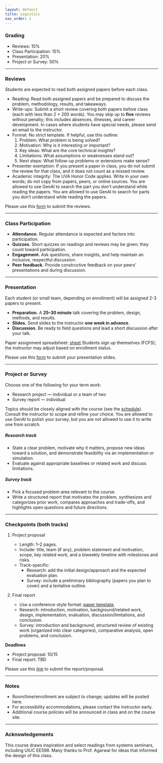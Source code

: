 ```yaml
---
layout: default
title: Logistics
nav_order: 1
---
```


### Grading

- Reviews: 15%
- Class Participation: 15%
- Presentation: 20%
- Project or Survey: 50%

---

### Reviews

Students are expected to read both assigned papers before each class.

- Reading: Read both assigned papers and be prepared to discuss the problem, methodology, results, and takeaways.
- Write-ups: Submit a short review covering both papers before class (each with less than 2 * 200 words). You may skip up to **five** reviews without penalty; this includes absences, illnesses, and career development. In cases where students have special needs, please send an email to the instructor.
- Format: No strict template. If helpful, use this outline:
  1. Problem: What problem is being solved?
  2. Motivation: Why is it interesting or important?
  3. Key ideas: What are the core technical insights?
  4. Limitations: What assumptions or weaknesses stand out?
  5. Next steps: What follow-up problems or extensions make sense?
- Presenter exemption: If you present a paper in class, you do not submit the review for that class, and it does not count as a missed review.
- Academic integrity: The UVA Honor Code applies. Write in your own words; do not copy from papers, peers, or online sources. You are allowed to use GenAI to search the part you don't understand while reading the papers. You are allowed to use GenAI to search for parts you don’t understand while reading the papers.

Please use this [form](https://docs.google.com/forms/d/e/1FAIpQLSdccpzG8f_H7iT0BvW9vAyQ5_Aer6YBLm1_76KFdy4o20pjeQ/viewform?usp=header) to submit the reviews.

---

### Class Participation

- **Attendance.** Regular attendance is expected and factors into participation.  
- **Quizzes.** Short quizzes on readings and reviews may be given; they count toward participation.  
- **Engagement.** Ask questions, share insights, and help maintain an inclusive, respectful discussion.  
- **Peer feedback.** Provide constructive feedback on your peers’ presentations and during discussion.

---

### Presentation

Each student (or small team, depending on enrollment) will be assigned 2-3 papers to present.

- **Preparation.** A **25–30 minute** talk covering the problem, design, methods, and results.  
- **Slides.** Send slides to the instructor **one week in advance**.  
- **Discussion.** Be ready to field questions and lead a short discussion after your talk.

Paper assignment spreadsheet: [sheet](https://docs.google.com/spreadsheets/d/1F2Ku5a2DTv0zIY9KrtpDxXaPeRX9XG777NOXSxcIcLA/edit?usp=sharing) Students sign up themselves (FCFS); the instructor may adjust based on enrollment status.

Please use this [form](https://docs.google.com/forms/d/e/1FAIpQLSest8_y4vnrzmeV0X0k3y2fjEr1je7LEHIc9XsFtu-XYJIyjg/viewform?usp=header) to submit your presentation slides.

---

### Project or Survey

Choose one of the following for your term work:
- Research project — individual or a team of two
- Survey report — individual

Topics should be closely aligned with the course (see the [schedule](schedule.html)). Consult the instructor to scope and refine your choice.
You are allowed to use GenAI to polish your survey, but you are not allowed to use it to write one from scratch.

##### Research track
- State a clear problem, motivate why it matters, propose new ideas toward a solution, and demonstrate feasibility via an implementation or simulation.
- Evaluate against appropriate baselines or related work and discuss limitations.

##### Survey track
- Pick a focused problem area relevant to the course. 
- Write a structured report that motivates the problem, synthesizes and categorizes prior work, compares approaches and trade-offs, and highlights open questions and future directions.

---

### Checkpoints (both tracks)

1) Project proposal  
   - Length: 1–2 pages.  
   - Include: title, team (if any), problem statement and motivation, scope, key related work, and a biweekly timeline with milestones and risks.  
   - Track-specific:
     - Research: add the initial design/approach and the expected evaluation plan.
     - Survey: include a preliminary bibliography (papers you plan to cover) and a tentative outline.

2) Final report  
   - Use a conference-style format: [paper template](https://conferences.sigcomm.org/hotnets/2024/cfp.html).  
   - Research: introduction, motivation, background/related work, design, implementation, evaluation, discussion/limitations, and conclusion.  
   - Survey: introduction and background, structured review of existing work (organized into clear categories), comparative analysis, open problems, and conclusion.

**Deadlines**  
- Project proposal: 10/15
- Final report: TBD

Please use this [link](https://docs.google.com/forms/d/e/1FAIpQLSew3xRDHaNZ0UQQRrLBbuGyHR2l42L89l2AI16orAGo2h3oug/viewform?usp=header) to submit the report/proposal.

---

### Notes

- Room/time/enrollment are subject to change; updates will be posted here.  
- For accessibility accommodations, please contact the instructor early.  
- Additional course policies will be announced in class and on the course site.

---

### Acknowledgements

This course draws inspiration and select readings from systems seminars, including UIUC EE598. Many thanks to Prof. Agarwal for ideas that informed the design of this class.
